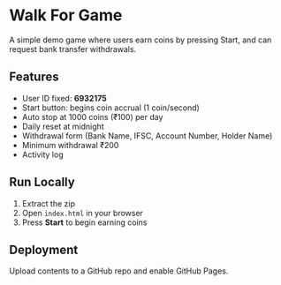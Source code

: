 # Walk For Game

A simple demo game where users earn coins by pressing Start, and can request bank transfer withdrawals.

## Features
- User ID fixed: **6932175**
- Start button: begins coin accrual (1 coin/second)
- Auto stop at 1000 coins (₹100) per day
- Daily reset at midnight
- Withdrawal form (Bank Name, IFSC, Account Number, Holder Name)
- Minimum withdrawal ₹200
- Activity log

## Run Locally
1. Extract the zip
2. Open `index.html` in your browser
3. Press **Start** to begin earning coins

## Deployment
Upload contents to a GitHub repo and enable GitHub Pages.
